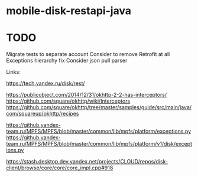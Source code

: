 mobile-disk-restapi-java
========================


TODO
====

Migrate tests to separate account
Consider to remove Retrofit at all
Exceptions hierarchy fix
Consider json pull parser

Links:

https://tech.yandex.ru/disk/rest/

https://publicobject.com/2014/12/31/okhttp-2-2-has-interceptors/
https://github.com/square/okhttp/wiki/Interceptors
https://github.com/square/okhttp/tree/master/samples/guide/src/main/java/com/squareup/okhttp/recipes

https://github.yandex-team.ru/MPFS/MPFS/blob/master/common/lib/mpfs/platform/exceptions.py
https://github.yandex-team.ru/MPFS/MPFS/blob/master/common/lib/mpfs/platform/v1/disk/exceptions.py

https://stash.desktop.dev.yandex.net/projects/CLOUD/repos/disk-client/browse/core/core/core_impl.cpp#918
